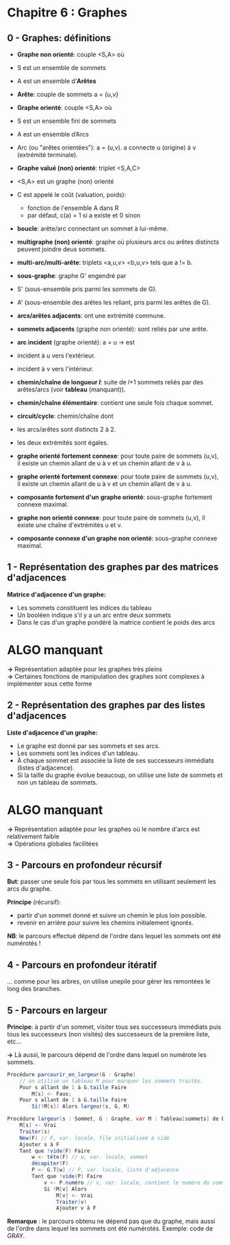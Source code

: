 # Chapitre 6 : Graphes

## 0 - Graphes: définitions

- **Graphe non orienté**: couple <S,A> où
 - S est un ensemble de sommets
 - A est un ensemble d’**Arêtes**
 - **Arête**: couple de sommets a = {u,v}


- **Graphe orienté**: couple <S,A> où
 - S est un ensemble fini de sommets
 - A est un ensemble d’Arcs
 - Arc (ou "arêtes orientées"): a = (u,v). a connecte u (origine) à v (extrémité terminale).


- **Graphe valué (non) orienté**: triplet <S,A,C>
 - <S,A> est un graphe (non) orienté
 - C est appelé le coût (valuation, poids):
   - fonction de l'ensemble A dans R
   - par défaut, c(a) = 1 si a existe et 0 sinon


- **boucle**: arête/arc connectant un sommet à lui-même.
- **multigraphe (non) orienté**: graphe où plusieurs arcs ou arêtes distincts peuvent joindre deus sommets.
- **multi-arc/multi-arête**: triplets <a,u,v> <b,u,v> tels que a != b.


- **sous-graphe**: graphe G' engendré par
 - S' (sous-ensemble pris parmi les sommets de G).
 - A' (sous-ensemble des arêtes les reliant, pris parmi les arêtes de G).


- **arcs/arêtes adjacents**: ont une extrémité commune.
- **sommets adjacents** (graphe non orienté): sont reliés par une arête.


- **arc incident** (graphe orienté): a = u -> est
 - incident à u vers l'extérieur.
 - incident à v vers l'intérieur.


- **chemin/chaîne de longueur *l***: suite de *l*+1 sommets reliés par des arêtes/arcs (voir **tableau** (manquant)).
- **chemin/chaîne élémentaire**: contient une seule fois chaque sommet.


- **circuit/cycle**: chemin/chaîne dont
 - les arcs/arêtes sont distincts 2 à 2.
 - les deux extrémités sont égales.


- **graphe orienté fortement connexe**: pour toute paire de sommets (u,v), il existe un chemin allant de u à v et un chemin allant de v à u.
- **graphe orienté fortement connexe**: pour toute paire de sommets (u,v), il existe un chemin allant de u à v et un chemin allant de v à u.
- **composante fortement d'un graphe orienté**: sous-graphe fortement connexe maximal.
- **graphe non orienté connexe**: pour toute paire de sommets (u,v), il existe une chaîne d'extrémités u et v.
- **composante connexe d'un graphe non orienté**: sous-graphe connexe maximal.

## 1 - Représentation des graphes par des matrices d'adjacences

__Matrice d'adjacence d'un graphe:__
- Les sommets constituent les indices du tableau
- Un booléen indique s'il y a un arc entre deux sommets
- Dans le cas d'un graphe pondéré la matrice contient le poids des arcs

# ALGO manquant

**->** Représentation adaptée pour les graphes très pleins  
**->** Certaines fonctions de manipulation des graphes sont complexes à implémenter sous cette forme

## 2 - Représentation des graphes par des listes d'adjacences

__Liste d'adjacence d'un graphe:__
- Le graphe est donné par ses sommets et ses arcs.
- Les sommets sont les indices d'un tableau.
- À chaque sommet est associée la liste de ses successeurs immédiats (listes d'adjacence).
- Si la taille du graphe évolue beaucoup, on utilise une liste de sommets et non un tableau de sommets.

# ALGO manquant

**->** Représentation adaptée pour les graphes où le nombre d'arcs est relativement faible  
**->** Opérations globales facilitées

## 3 - Parcours en profondeur récursif

**But**: passer une seule fois par tous les sommets en utilisant seulement les arcs du graphe.

**Principe** (récursif):

- partir d'un sommet donné et suivre un chemin le plus loin possible.
- revenir en arrière pour suivre les chemins initialement ignorés.

**NB**: le parcours effectué dépend de l'ordre dans lequel les sommets ont été numérotés !

## 4 - Parcours en profondeur itératif

... comme pour les arbres, on utilise unepile pour gérer les remontées le long des branches.

## 5 - Parcours en largeur

**Principe**: à partir d'un sommet, visiter tous ses successeurs immédiats puis tous les successeurs (non visités) des successeurs de la première liste, etc...

**->** Là aussi, le parcours dépend de l'ordre dans lequel on numérote les sommets.

``` java
Procédure parcourir_en_largeur(G : Graphe)
	// on utilise un tableau M pour marquer les sommets traités.
	Pour s allant de 1 à G.taille Faire
		M[s] <- Faux;
	Pour s allant de 1 à G.taille Faire
		Si(!M[s]) Alors largeur(s, G, M)

Procédure largeur(s : Sommet, G : Graphe, var M : Tableau[sommets] de Booléen)
	M[s] <- Vrai
	Traiter(s)
	New(F) // F, var. locale, file initialisée à vide
	Ajouter s à F
	Tant que !vide(F) Faire
	 	w <- tête(F) // w, var. locale, sommet
		décapiter(F)
		P <- G.T[w] // P, var. locale, liste d'adjacence
		Tant que !vide(P) Faire
			v <- P.numéro // v, var. locale, contient le numéro du sommet adjacent à w courant
			Si !M[v] Alors
				M[v] <- Vrai
				Traiter(v)
				Ajouter v à F
```

**Remarque** : le parcours obtenu ne dépend pas que du graphe, mais aussi de l'ordre dans lequel les sommets ont été numérotés. Exemple: code de GRAY.
